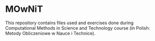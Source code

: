 # MOwNiT
This repository contains files used and exercises done during Computational Methods in Science and Technology course (in Polish: Metody Obliczeniowe w Nauce i Technice).
